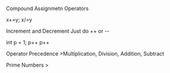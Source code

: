 Compound Assignmetn Operators

x+=y;
x/=y

Increment and Decrement
Just do ++ or --

int p = 1;
p++
p++

Operator Precedence
    >Multiplication, Division, Addition, Subtract

Prime Numbers
    >